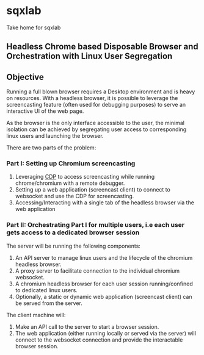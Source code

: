# sqxlab

Take home for sqxlab

## Headless Chrome based Disposable Browser and Orchestration with Linux User Segregation

## Objective

Running a full blown browser requires a Desktop environment and is heavy on resources. With a headless browser, it is possible to leverage the screencasting feature (often used for debugging purposes) to serve an interactive UI of the web page.

As the browser is the only interface accessible to the user, the minimal isolation can be achieved by segregating user access to corresponding linux users and launching the browser.

There are two parts of the problem:

### Part I: Setting up Chromium screencasting

1. Leveraging [CDP](https://chromedevtools.github.io/devtools-protocol/) to access screencasting while running chrome/chromium with a remote debugger.
1. Setting up a web application (screencast client) to connect to websocket and use the CDP for screencasting.
1. Accessing/Interacting with a single tab of the headless browser via the web application

### Part II: Orchestrating Part I for multiple users, i.e each user gets access to a dedicated browser session

The server will be running the following components:

1. An API server to manage linux users and the lifecycle of the chromium headless browser.
1. A proxy server to facilitate connection to the individual chromium websocket.
1. A chromium headless browser for each user session running/confined to dedicated linux users.
1. Optionally, a static or dynamic web application (screencast client) can be served from the server.

The client machine will:

1. Make an API call to the server to start a browser session.
1. The web application (either running locally or served via the server) will connect to the websocket connection and provide the interactable browser session.
